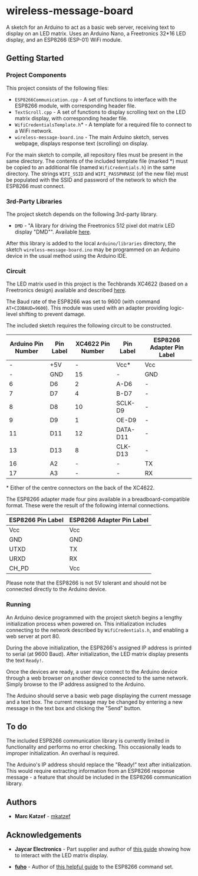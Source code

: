 # wireless-message-board

A sketch for an Arduino to act as a basic web server, receiving text to display on an LED matrix. Uses an Arduino Nano, a Freetronics 32*16 LED display, and an ESP8266 (ESP-01) WiFi module.

## Getting Started

### Project Components
This project consists of the following files:  
* `ESP8266Communication.cpp` - A set of functions to interface with the ESP8266 module, with corresponding header file.
* `TextScroll.cpp` - A set of functions to display scrolling text on the LED matrix display, with corresponding header file.
* `WifiCredentialsTemplate.h`\* - A template for a required file to connect to a WiFi network.
* `wireless-message-board.ino` - The main Arduino sketch, serves webpage, displays response text (scrolling) on display.

For the main sketch to compile, all repository files must be present in the same directory. The contents of the included template file (marked \*) must be copied to an additional file (named `WifiCredentials.h`) in the same directory. The strings `WIFI_SSID` and `WIFI_PASSPHRASE` (of the new file) must be populated with the SSID and password of the network to which the ESP8266 must connect.

### 3rd-Party Libraries

The project sketch depends on the following 3rd-party library.

* `DMD` - "A library for driving the Freetronics 512 pixel dot matrix LED display "DMD"". Available [here](https://github.com/freetronics/DMD).

After this library is added to the local `Arduino/libraries` directory, the sketch `wireless-message-board.ino` may be programmed on an Arduino device in the usual method using the Arduino IDE.

### Circuit

The LED matrix used in this project is the Techbrands XC4622 (based on a Freetronics design) available and described [here](https://www.jaycar.com.au/white-led-dot-matrix-display-for-arduino/p/XC4622). 

The Baud rate of the ESP8266 was set to 9600 (with command `AT+CIOBAUD=9600`). This module was used with an adapter providing logic-level shifting to prevent damage.

The included sketch requires the following circuit to be constructed.

| Arduino Pin Number | Pin Label | XC4622 Pin Number | Pin Label | ESP8266 Adapter Pin Label |  
| --- | --- | --- | --- | -- |  
| - | +5V | - | Vcc\* | Vcc |  
| - | GND | 15 | - | GND |  
| 6 | D6 | 2 | A-D6 | - |  
| 7 | D7 | 4 | B-D7 | - |  
| 8 | D8 | 10 | SCLK-D9 | - |  
| 9 | D9 | 1 | OE-D9 | - |  
| 11 | D11 | 12 | DATA-D11 | - |  
| 13 | D13 | 8 | CLK-D13 | - |  
| 16 | A2 | - | - | TX |  
| 17 | A3 | - | - | RX |  

\* Either of the centre connectors on the back of the XC4622.

The ESP8266 adapter made four pins available in a breadboard-compatible format. These were the result of the following internal connections.

| ESP8266 Pin Label | ESP8266 Adapter Pin Label |  
| --- | --- |  
| Vcc | Vcc |  
| GND | GND |  
| UTXD | TX |  
| URXD | RX |  
| CH_PD | Vcc |  

Please note that the ESP8266 is not 5V tolerant and should not be connected directly to the Arduino device.

### Running

An Arduino device programmed with the project sketch begins a lengthy initialization process when powered on. This initialization includes connecting to the network described by `WifiCredentials.h`, and enabling a web server at port 80.

During the above initialization, the ESP8266's assigned IP address is printed to serial (at 9600 Baud). After initialization, the LED matrix display presents the text `Ready!`.

Once the devices are ready, a user may connect to the Arduino device through a web browser on another device connected to the same network. Simply browse to the IP address assigned to the Arduino.

The Arduino should serve a basic web page displaying the current message and a text box. The current message may be changed by entering a new message in the text box and clicking the "Send" button.

## To do

The included ESP8266 communication library is currently limited in functionality and performs no error checking. This occasionally leads to improper initialization. An overhaul is required.

The Arduino's IP address should replace the "Ready!" text after initialization. This would require extracting information from an ESP8266 response message - a feature that should be included in the ESP8266 communication library.

## Authors

* **Marc Katzef** - [mkatzef](https://github.com/mkatzef)

## Acknowledgements

* **Jaycar Electronics** - Part supplier and author of [this guide](https://www.jaycar.co.nz/diy-arduino-clock) showing how to interact with the LED matrix display.

* [**fuho**](https://github.com/fuho) - Author of [this helpful guide](https://room-15.github.io/blog/2015/03/26/esp8266-at-command-reference/) to the ESP8266 command set.
